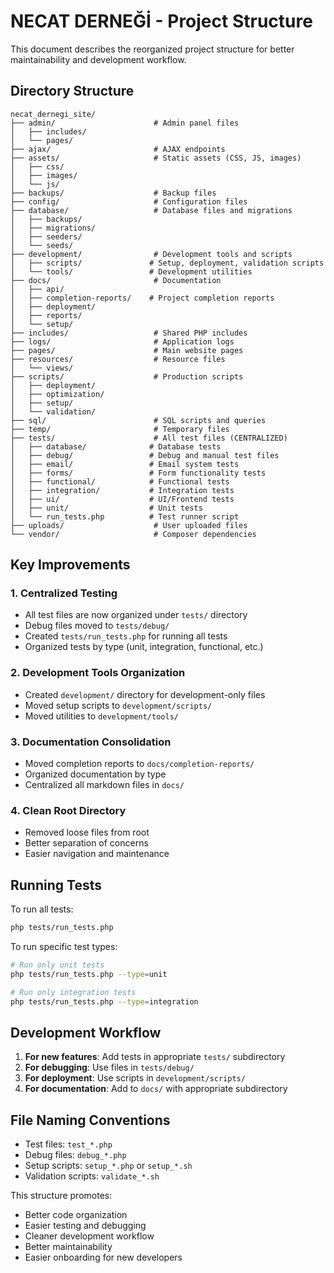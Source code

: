 # NECAT DERNEĞİ - Project Structure

This document describes the reorganized project structure for better maintainability and development workflow.

## Directory Structure

```
necat_dernegi_site/
├── admin/                      # Admin panel files
│   ├── includes/
│   └── pages/
├── ajax/                       # AJAX endpoints
├── assets/                     # Static assets (CSS, JS, images)
│   ├── css/
│   ├── images/
│   └── js/
├── backups/                    # Backup files
├── config/                     # Configuration files
├── database/                   # Database files and migrations
│   ├── backups/
│   ├── migrations/
│   ├── seeders/
│   └── seeds/
├── development/                # Development tools and scripts
│   ├── scripts/               # Setup, deployment, validation scripts
│   └── tools/                 # Development utilities
├── docs/                       # Documentation
│   ├── api/
│   ├── completion-reports/    # Project completion reports
│   ├── deployment/
│   ├── reports/
│   └── setup/
├── includes/                   # Shared PHP includes
├── logs/                       # Application logs
├── pages/                      # Main website pages
├── resources/                  # Resource files
│   └── views/
├── scripts/                    # Production scripts
│   ├── deployment/
│   ├── optimization/
│   ├── setup/
│   └── validation/
├── sql/                        # SQL scripts and queries
├── temp/                       # Temporary files
├── tests/                      # All test files (CENTRALIZED)
│   ├── database/              # Database tests
│   ├── debug/                 # Debug and manual test files
│   ├── email/                 # Email system tests
│   ├── forms/                 # Form functionality tests
│   ├── functional/            # Functional tests
│   ├── integration/           # Integration tests
│   ├── ui/                    # UI/Frontend tests
│   ├── unit/                  # Unit tests
│   └── run_tests.php          # Test runner script
├── uploads/                    # User uploaded files
└── vendor/                     # Composer dependencies
```

## Key Improvements

### 1. Centralized Testing
- All test files are now organized under `tests/` directory
- Debug files moved to `tests/debug/`
- Created `tests/run_tests.php` for running all tests
- Organized tests by type (unit, integration, functional, etc.)

### 2. Development Tools Organization
- Created `development/` directory for development-only files
- Moved setup scripts to `development/scripts/`
- Moved utilities to `development/tools/`

### 3. Documentation Consolidation
- Moved completion reports to `docs/completion-reports/`
- Organized documentation by type
- Centralized all markdown files in `docs/`

### 4. Clean Root Directory
- Removed loose files from root
- Better separation of concerns
- Easier navigation and maintenance

## Running Tests

To run all tests:
```bash
php tests/run_tests.php
```

To run specific test types:
```bash
# Run only unit tests
php tests/run_tests.php --type=unit

# Run only integration tests  
php tests/run_tests.php --type=integration
```

## Development Workflow

1. **For new features**: Add tests in appropriate `tests/` subdirectory
2. **For debugging**: Use files in `tests/debug/`
3. **For deployment**: Use scripts in `development/scripts/`
4. **For documentation**: Add to `docs/` with appropriate subdirectory

## File Naming Conventions

- Test files: `test_*.php`
- Debug files: `debug_*.php`
- Setup scripts: `setup_*.php` or `setup_*.sh`
- Validation scripts: `validate_*.sh`

This structure promotes:
- Better code organization
- Easier testing and debugging
- Cleaner development workflow
- Better maintainability
- Easier onboarding for new developers
